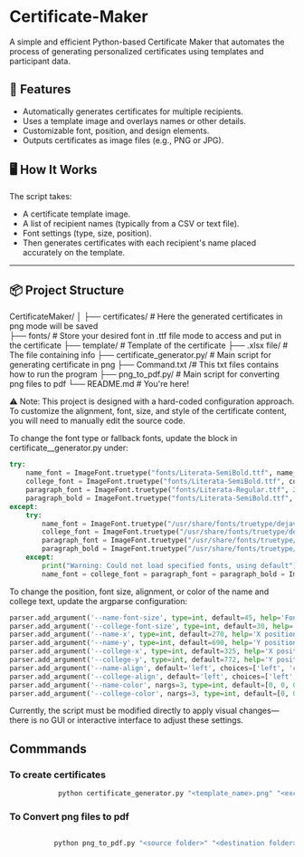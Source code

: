 # Certificate-Maker

A simple and efficient Python-based Certificate Maker that automates the process of generating personalized certificates using templates and participant data.

## 🚀 Features

- Automatically generates certificates for multiple recipients.
- Uses a template image and overlays names or other details.
- Customizable font, position, and design elements.
- Outputs certificates as image files (e.g., PNG or JPG).

## 🖥️ How It Works

The script takes:
- A certificate template image.
- A list of recipient names (typically from a CSV or text file).
- Font settings (type, size, position).
- Then generates certificates with each recipient's name placed accurately on the template.

---

## 📦 Project Structure

CertificateMaker/
│
├── certificates/ # Here the generated certificates in png mode will be saved <br>
├── fonts/ # Store your desired font in .ttf file mode to access and put in the certificate
├── template/ # Template of the certificate
├── .xlsx file/ # The file containing info
├── certificate_generator.py/ # Main script for generating certificate in png 
├── Command.txt /# This txt files contains how to run the program 
├── png_to_pdf.py/ # Main script for converting png files to pdf
└── README.md # You're here!


⚠️ Note: This project is designed with a hard-coded configuration approach. To customize the alignment, font, size, and style of the certificate content, you will need to manually edit the source code.

To change the font type or fallback fonts, update the block in certificate__generator.py under:

```python
try:
    name_font = ImageFont.truetype("fonts/Literata-SemiBold.ttf", name_font_size)
    college_font = ImageFont.truetype("fonts/Literata-SemiBold.ttf", college_font_size)
    paragraph_font = ImageFont.truetype("fonts/Literata-Regular.ttf", 24)
    paragraph_bold = ImageFont.truetype("fonts/Literata-SemiBold.ttf", 24)
except:
    try:
        name_font = ImageFont.truetype("/usr/share/fonts/truetype/dejavu/DejaVuSans-Bold.ttf", name_font_size)
        college_font = ImageFont.truetype("/usr/share/fonts/truetype/dejavu/DejaVuSans-Bold.ttf", college_font_size)
        paragraph_font = ImageFont.truetype("/usr/share/fonts/truetype/dejavu/DejaVuSans.ttf", 24)
        paragraph_bold = ImageFont.truetype("/usr/share/fonts/truetype/dejavu/DejaVuSans-Bold.ttf", 24)
    except:
        print("Warning: Could not load specified fonts, using default")
        name_font = college_font = paragraph_font = paragraph_bold = ImageFont.load_default()
```

To change the position, font size, alignment, or color of the name and college text, update the argparse configuration:

 ```python
parser.add_argument('--name-font-size', type=int, default=45, help='Font size for name text')
parser.add_argument('--college-font-size', type=int, default=30, help='Font size for college text')
parser.add_argument('--name-x', type=int, default=270, help='X position for name text')
parser.add_argument('--name-y', type=int, default=690, help='Y position for name text')
parser.add_argument('--college-x', type=int, default=325, help='X position for college text')
parser.add_argument('--college-y', type=int, default=772, help='Y position for college text')
parser.add_argument('--name-align', default='left', choices=['left', 'center', 'right'], help='Alignment for name')
parser.add_argument('--college-align', default='left', choices=['left', 'center', 'right'], help='Alignment for college')
parser.add_argument('--name-color', nargs=3, type=int, default=[0, 0, 0], metavar=('R', 'G', 'B'), help='RGB color for name text')
parser.add_argument('--college-color', nargs=3, type=int, default=[0, 0, 0], metavar=('R', 'G', 'B'), help='RGB color for college text')
 ```

Currently, the script must be modified directly to apply visual changes—there is no GUI or interactive interface to adjust these settings.


## Commmands
### To create certificates
```bash
            python certificate_generator.py "<template_name>.png" "<excel_name>.xlsx"
```


           
### To Convert png files to pdf
```bash

           python png_to_pdf.py "<source folder>" "<destination folder>"
```

